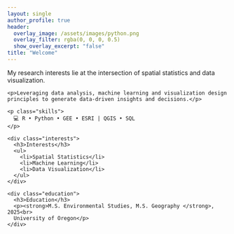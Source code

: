 ```yaml
---
layout: single
author_profile: true
header:
  overlay_image: /assets/images/python.png
  overlay_filter: rgba(0, 0, 0, 0.5)
  show_overlay_excerpt: "false"
title: "Welcome"
---
```


<div>
  <p>My research interests lie at the intersection of spatial statistics and data visualization.</p>

    <p>Leveraging data analysis, machine learning and visualization design principles to generate data-driven insights and decisions.</p>

    <p class="skills">
      💻 R • Python • GEE • ESRI | QGIS • SQL
    </p>

    <div class="interests">
      <h3>Interests</h3>
      <ul>
        <li>Spatial Statistics</li>
        <li>Machine Learning</li>
        <li>Data Visualization</li>
      </ul>
    </div>

    <div class="education">
      <h3>Education</h3>
      <p><strong>M.S. Environmental Studies, M.S. Geography </strong>, 2025<br>
      University of Oregon</p>
    </div>

</div>
